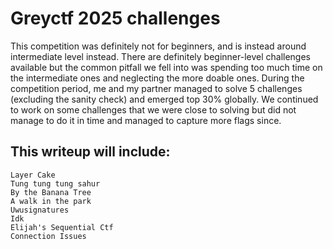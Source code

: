# Greyctf 2025 challenges
This competition was definitely not for beginners, and is instead around intermediate level instead. There are definitely beginner-level challenges available but the common pitfall we fell into was spending too much time on the intermediate ones and neglecting the more doable ones. During the competition period, me and my partner managed to solve 5 challenges (excluding the sanity check) and emerged top 30% globally. We continued to work on some challenges that we were close to solving but did not manage to do it in time and managed to capture more flags since. 

## This writeup will include:
```
Layer Cake
Tung tung tung sahur
By the Banana Tree
A walk in the park
Uwusignatures
Idk
Elijah's Sequential Ctf
Connection Issues
```
